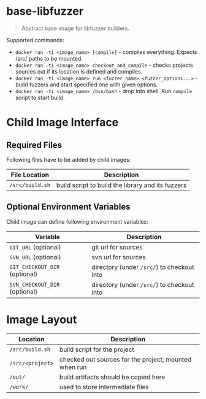# base-libfuzzer
> Abstract base image for libfuzzer builders.

Supported commands:

* `docker run -ti <image_name> [compile]` - compiles everything. Expects /src/ paths
  to be mounted.
* `docker run -ti <image_name> checkout_and_compile` - checks projects sources out 
  if its location is defined and compiles.
* `docker run -ti <image_name> run <fuzzer_name> <fuzzer_options...>` - build fuzzers and start
  specified one with given options.
* `docker run -ti <image_name> /bin/bash` - drop into shell. Run `compile` script
  to start build. 

# Child Image Interface

## Required Files

Following files have to be added by child images:

| File Location | Description |
| ------------- | ----------- |
| `/src/build.sh` | build script to build the library and its fuzzers |

## Optional Environment Variables

Child image can define following environment variables:

| Variable | Description |
| -------- | ----------- |
| `GIT_URL` (optional) | git url for sources |
| `SVN_URL` (optional) | svn url for sources |
| `GIT_CHECKOUT_DIR` (optional) | directory (under `/src/`) to checkout into |
| `SVN_CHECKOUT_DIR` (optional) | directory (under `/src/`) to checkout into |

# Image Layout

| Location | Description |
| -------- | ----------  |
| `/src/build.sh` | build script for the project |
| `/src/<project>` | checked out sources for the project;  mounted when run |
| `/out/` | build artifacts should be copied here  |
| `/work/` | used to store intermediate files |
